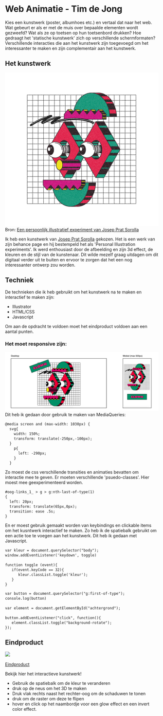 # Web Animatie - Tim de Jong

Kies een kunstwerk (poster, albumhoes etc.) en vertaal dat naar het web. Wat gebeurt er als er met de muis over bepaalde elementen wordt gezweefd? Wat als ze op toetsen op hun toetsenbord drukken? Hoe gedraagt het 'statische kunstwerk' zich  op verschillende schermformaten? 
Verschillende interacties die aan het kunstwerk zijn toegevoegd om het  interessanter te maken en zijn complementair aan het kunstwerk.


## Het kunstwerk

![Gekozen werk](afbeelding.jpg)
Bron: [Een persoonlijk illustratief experiment van Josep Prat Sorolla](https://www.behance.net/gallery/14475801/Personal-illustration-experiments)

Ik heb een kunstwerk van [Josep Prat Sorolla](https://www.behance.net/gallery/14475801/Personal-illustration-experiments) gekozen. Het is een werk van zijn behance page en hij bestempeld het als 'Personal Illustration experiments'. Ik werd enthousiast door de afbeelding en zijn 3d effect, de kleuren en de stijl van de kunstenaar. Dit wilde mezelf graag uitdagen om dit digitaal verder uit te buiten en ervoor te zorgen dat het een nog interessanter ontwerp zou worden.

## Techniek

De technieken die ik heb gebruikt om het kunstwerk na te maken en interactief te maken zijn:
* Illustrator
* HTML/CSS
* Javascript

Om aan de opdracht te voldoen moet het eindproduct voldoen aan een aantal punten.

### Het moet responsive zijn:

![responsive](responsive.jpg)
Dit heb ik gedaan door gebruik te maken van MediaQueries:
```
@media screen and (max-width: 1030px) {
  svg{
    width: 150%;
    transform: translate(-250px,-100px);
  }
    p{
      left: -290px;
    }
  }
```

Zo moest de css verschillende transities en animaties bevatten om interactie mee te geven. Er moeten verschillende 'psuedo-classes'. Hier moest mee geexperimenteerd worden.
```
#oog-links_1_ > g > g:nth-last-of-type(1)
{
  left: 20px;
  transform: translate(65px,0px);
  transition: ease .5s;
}
```

En er moest gebruik gemaakt worden van keybindings en clickable items om het kusntwerk interactief te maken. Zo heb ik de spatiebalk gebruikt om een actie toe te voegen aan het kunstwerk. Dit heb ik gedaan met Javascript.

```
var kleur = document.querySelector("body");
window.addEventListener('keydown', toggle)

function toggle (event){
   if(event.keyCode == 32){
      kleur.classList.toggle('kleur');
   }
}

```
```
var button = document.querySelector("g:first-of-type");
console.log(button)

var element = document.getElementById("achtergrond");

button.addEventListener("click", function(){
   element.classList.toggle("background-rotate");
});

```

## Eindproduct

![](invertkopie.gif)


[Eindproduct](https://timdej0ng.github.io/web-animation-19-20/index.html) 

Bekijk hier het interactieve kunstwerk!
* Gebruik de spatiebalk om de kleur te veranderen
* druk op de neus om het 3D te maken
* Druk vlak rechts naast het rechter-oog om de schaduwen te tonen
* druk om de raster om deze te flipen
* hover en click op het naambordje voor een glow effect en een invert color effect.


